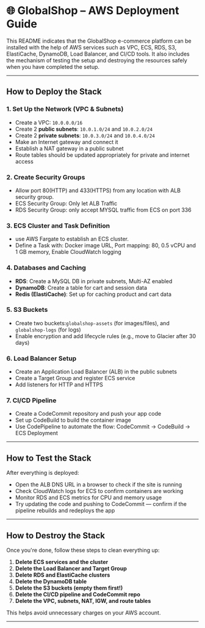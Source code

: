 # 🌐 GlobalShop – AWS Deployment Guide

This README indicates that the GlobalShop e-commerce platform can be installed with the help of AWS services such as VPC, ECS, RDS, S3, ElastiCache, DynamoDB, Load Balancer, and CI/CD tools. It also includes the mechanism of testing the setup and destroying the resources safely when you have completed the setup.

---


## How to Deploy the Stack

### 1. Set Up the Network (VPC & Subnets)
- Create a VPC: `10.0.0.0/16`
- Create 2 **public subnets**: `10.0.1.0/24` and `10.0.2.0/24`
- Create 2 **private subnets**: `10.0.3.0/24` and `10.0.4.0/24`
- Make an Internet gateway and connect it
- Establish a NAT gateway in a public subnet
- Route tables should be updated appropriately for private and internet access 

### 2. Create Security Groups
- Allow port 80(HTTP) and 433(HTTPS) from any location with ALB security group.
- ECS Security Group: Only let ALB Traffic
- RDS Security Group: only accept MYSQL traffic from ECS on port 336

### 3. ECS Cluster and Task Definition
- use AWS Fargate to establish an ECS cluster.
- Define a Task with: Docker image URL, Port mapping: 80, 0.5 vCPU and 1 GB memory, Enable CloudWatch logging

### 4. Databases and Caching
- **RDS**: Create a MySQL DB in private subnets, Multi-AZ enabled
- **DynamoDB**: Create a table for cart and session data
- **Redis (ElastiCache)**: Set up for caching product and cart data

### 5. S3 Buckets
- Create two buckets:`globalshop-assets` (for images/files), and `globalshop-logs` (for logs)
- Enable encryption and add lifecycle rules (e.g., move to Glacier after 30 days)

### 6. Load Balancer Setup
- Create an Application Load Balancer (ALB) in the public subnets
- Create a Target Group and register ECS service
- Add listeners for HTTP and HTTPS

### 7. CI/CD Pipeline
- Create a CodeCommit repository and push your app code
- Set up CodeBuild to build the container image
- Use CodePipeline to automate the flow:
  CodeCommit → CodeBuild → ECS Deployment

---

## How to Test the Stack

After everything is deployed:

- Open the ALB DNS URL in a browser to check if the site is running
- Check CloudWatch logs for ECS to confirm containers are working
- Monitor RDS and ECS metrics for CPU and memory usage
- Try updating the code and pushing to CodeCommit — confirm if the pipeline rebuilds and redeploys the app

---

## How to Destroy the Stack

Once you're done, follow these steps to clean everything up:

1. **Delete ECS services and the cluster**
2. **Delete the Load Balancer and Target Group**
3. **Delete RDS and ElastiCache clusters**
4. **Delete the DynamoDB table**
5. **Delete the S3 buckets (empty them first!)**
6. **Delete the CI/CD pipeline and CodeCommit repo**
7. **Delete the VPC, subnets, NAT, IGW, and route tables**

This helps avoid unnecessary charges on your AWS account.

---
